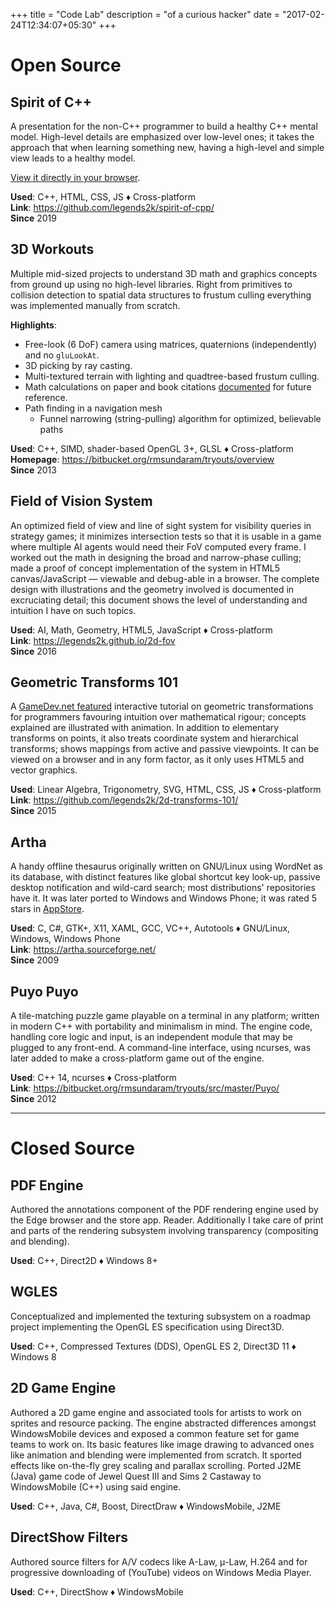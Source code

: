 +++
title = "Code Lab"
description = "of a curious hacker"
date = "2017-02-24T12:34:07+05:30"
+++

Open Source
===========

Spirit of C++
-------------
A presentation for the non-C++ programmer to build a healthy C++ mental model. High-level details are emphasized over low-level ones; it takes the approach that when learning something new, having a high-level and simple view leads to a healthy model.

[View it directly in your browser][spirit-of-cpp].

**Used**: C++, HTML, CSS, JS ♦ Cross-platform  
**Link**: https://github.com/legends2k/spirit-of-cpp/  
**Since** 2019

[spirit-of-cpp]: https://legends2k.github.io/spirit-of-cpp

3D Workouts
-----------
Multiple mid-sized projects to understand 3D math and graphics concepts from ground up using no high-level libraries.  Right from primitives to collision detection to spatial data structures to frustum culling everything was implemented manually from scratch.

**Highlights**:

* Free-look (6 DoF) camera using matrices, quaternions (independently) and no `gluLookAt`.
* 3D picking by ray casting.
* Multi-textured terrain with lighting and quadtree-based frustum culling.
* Math calculations on paper and book citations [documented][board-calculations] for future reference.
* Path finding in a navigation mesh
  - Funnel narrowing (string-pulling) algorithm for optimized, believable paths

**Used**: C++, SIMD, shader-based OpenGL 3+, GLSL ♦ Cross-platform  
**Homepage**: https://bitbucket.org/rmsundaram/tryouts/overview  
**Since** 2013

[board-calculations]: https://bitbucket.org/rmsundaram/tryouts/src/master/CG/Calculations

Field of Vision System
----------------------
  An optimized field of view and line of sight system for visibility queries in strategy games; it minimizes intersection tests so that it is usable in a game where multiple AI agents would need their FoV computed every frame.  I worked out the math in designing the broad and narrow-phase culling; made a proof of concept implementation of the system in HTML5 canvas/JavaScript — viewable and debug-able in a browser.  The complete design with illustrations and the geometry involved is documented in excruciating detail; this document shows the level of understanding and intuition I have on such topics.

**Used**: AI, Math, Geometry, HTML5, JavaScript ♦ Cross-platform  
**Link**: https://legends2k.github.io/2d-fov  
**Since** 2016

Geometric Transforms 101
------------------------
  A [GameDev.net featured](http://www.gamedev.net/page/resources/_/technical/math-and-physics/2d-transforms-101-r4212) interactive tutorial on geometric transformations for programmers favouring intuition over mathematical rigour; concepts explained are illustrated with animation.  In addition to elementary transforms on points, it also treats coordinate system and hierarchical transforms; shows mappings from active and passive viewpoints.  It can be viewed on a browser and in any form factor, as it only uses HTML5 and vector graphics.

**Used**: Linear Algebra, Trigonometry, SVG, HTML, CSS, JS ♦ Cross-platform  
**Link**: https://github.com/legends2k/2d-transforms-101/  
**Since** 2015

Artha
-----
  A handy offline thesaurus originally written on GNU/Linux using WordNet as its database, with distinct features like global shortcut key look-up, passive desktop notification and wild-card search; most distributions' repositories have it.  It was later ported to Windows and Windows Phone; it was rated 5 stars in [AppStore](https://www.microsoft.com/en-US/store/Apps/Artha-The-Open-Thesaurus/9NBLGGH0DBNB).

**Used**: C, C#, GTK+, X11, XAML, GCC, VC++, Autotools ♦ GNU/Linux, Windows, Windows Phone  
**Link**: https://artha.sourceforge.net/  
**Since** 2009

Puyo Puyo
---------
  A tile-matching puzzle game playable on a terminal in any platform; written in modern C++ with portability and minimalism in mind.  The engine code, handling core logic and input, is an independent module that may be plugged to any front-end.  A command-line interface, using ncurses, was later added to make a cross-platform game out of the engine.

**Used**: C++ 14, ncurses ♦ Cross-platform  
**Link**: https://bitbucket.org/rmsundaram/tryouts/src/master/Puyo/  
**Since** 2012

--------------------

# Closed Source

PDF Engine
----------
Authored the annotations component of the PDF rendering engine used by the Edge browser and the store app. Reader.  Additionally I take care of print and parts of the rendering subsystem involving transparency (compositing and blending).

**Used**: C++, Direct2D ♦ Windows 8+

WGLES
-----
Conceptualized and implemented the texturing subsystem on a roadmap project implementing the OpenGL ES specification using Direct3D.

**Used**: C++, Compressed Textures (DDS), OpenGL ES 2, Direct3D 11 ♦ Windows 8


2D Game Engine
--------------
Authored a 2D game engine and associated tools for artists to work on sprites and resource packing.  The engine abstracted differences amongst WindowsMobile devices and exposed a common feature set for game teams to work on.  Its basic features like image drawing to advanced ones like animation and blending were implemented from scratch.  It sported effects like on-the-fly grey scaling and parallax scrolling.  Ported J2ME (Java) game code of Jewel Quest III and Sims 2 Castaway to WindowsMobile (C++) using said engine.

**Used**: C++, Java, C#, Boost, DirectDraw ♦ WindowsMobile, J2ME


DirectShow Filters
------------------
Authored source filters for A/V codecs like A-Law, μ-Law, H.264 and for progressive downloading of (YouTube) videos on Windows Media Player.

**Used**: C++, DirectShow ♦ WindowsMobile
